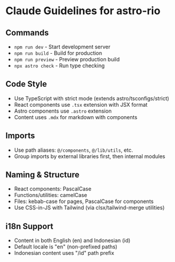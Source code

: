 # Claude Guidelines for astro-rio

## Commands
- `npm run dev` - Start development server
- `npm run build` - Build for production
- `npm run preview` - Preview production build
- `npx astro check` - Run type checking

## Code Style
- Use TypeScript with strict mode (extends astro/tsconfigs/strict)
- React components use `.tsx` extension with JSX format
- Astro components use `.astro` extension
- Content uses `.mdx` for markdown with components

## Imports
- Use path aliases: `@/components`, `@/lib/utils`, etc.
- Group imports by external libraries first, then internal modules

## Naming & Structure
- React components: PascalCase
- Functions/utilities: camelCase 
- Files: kebab-case for pages, PascalCase for components
- Use CSS-in-JS with Tailwind (via clsx/tailwind-merge utilities)

## i18n Support
- Content in both English (en) and Indonesian (id)
- Default locale is "en" (non-prefixed paths)
- Indonesian content uses "/id" path prefix